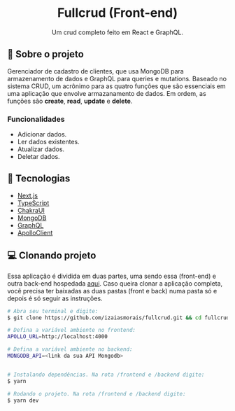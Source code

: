 <h1 align='center'>
   Fullcrud (Front-end)
</h1>

<p align="center">Um crud completo feito em React e GraphQL.</p>

## 📃 Sobre o projeto

Gerenciador de cadastro de clientes, que usa MongoDB para armazenamento de dados e GraphQL para queries e mutations. Baseado no sistema CRUD, um acrônimo para as quatro funções que são essenciais em uma aplicação que envolve armazanamento de dados. Em ordem, as funções são **create**, **read**, **update** e **delete**.


### Funcionalidades

- Adicionar dados.
- Ler dados existentes.
- Atualizar dados.
- Deletar dados.

## 🚀 Tecnologias

- [Next.js](https://nextjs.org/)
- [TypeScript](https://www.typescriptlang.org/)
- [ChakraUI](https://chakra-ui.com/)
- [MongoDB](https://www.mongodb.com/)
- [GraphQL](https://graphql.org/)
- [ApolloClient](https://www.apollographql.com/docs/react/)

## 💻 Clonando projeto

Essa aplicação é dividida em duas partes, uma sendo essa (front-end) e outra back-end hospedada [aqui](). Caso queira clonar a aplicação completa, você precisa ter baixadas as duas pastas (front e back) numa pasta só e depois é só seguir as instruções.

```bash
# Abra seu terminal e digite:
$ git clone https://github.com/izaiasmorais/fullcrud.git && cd fullcrud
```

```bash
# Defina a variável ambiente no frontend:
APOLLO_URL=http://localhost:4000

# Defina a variável ambiente no backend:
MONGODB_API=<link da sua API Mongodb>
```

```bash

# Instalando dependências. Na rota /frontend e /backend digite:
$ yarn

# Rodando o projeto. Na rota /frontend e /backend digite:
$ yarn dev

```

